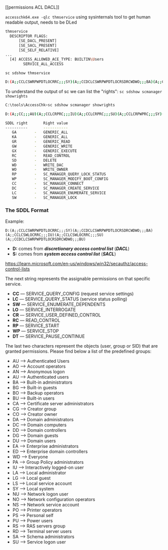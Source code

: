 
[[permissions ACL DACL]]

`accesschk64.exe -qlc thmservice` using sysinternals tool to get human readable output, needs to be DLed
```sh
thmservice
  DESCRIPTOR FLAGS:
      [SE_DACL_PRESENT]
      [SE_SACL_PRESENT]
      [SE_SELF_RELATIVE]
...
  [4] ACCESS_ALLOWED_ACE_TYPE: BUILTIN\Users
        SERVICE_ALL_ACCESS
```

`sc sdshow thmservice`
```sh
D:(A;;CCLCSWRPWPDTLOCRRC;;;SY)(A;;CCDCLCSWRPWPDTLOCRSDRCWDWO;;;BA)(A;;CCLCSWLOCRRC;;;IU)(A;;CCLCSWLOCRRC;;;SU)(A;;CCDCLCSWRPWPDTLOCRSDRCWDWO;;;BU)
```

To understand the output of sc we can list the "rights":
`sc sdshow scmanager showrights`
```sh
C:\tools\AccessChk>sc sdshow scmanager showrights

D:(A;;CC;;;AU)(A;;CCLCRPRC;;;IU)(A;;CCLCRPRC;;;SU)(A;;CCLCRPWPRC;;;SY)(A;;KA;;;BA)(A;;CC;;;AC)(A;;CC;;;S-1-15-3-1024-528118966-3876874398-709513571-1907873084-3598227634-3698730060-278077788-3990600205)

SDDL right       Right value
----------       -----------
   GA        -   GENERIC_ALL
   KA        -   GENERIC_ALL
   GR        -   GENERIC_READ
   GW        -   GENERIC_WRITE
   GX        -   GENERIC_EXECUTE
   RC        -   READ_CONTROL
   SD        -   DELETE
   WD        -   WRITE_DAC
   WO        -   WRITE_OWNER
   RP        -   SC_MANAGER_QUERY_LOCK_STATUS
   WP        -   SC_MANAGER_MODIFY_BOOT_CONFIG
   CC        -   SC_MANAGER_CONNECT
   DC        -   SC_MANAGER_CREATE_SERVICE
   LC        -   SC_MANAGER_ENUMERATE_SERVICE
   SW        -   SC_MANAGER_LOCK
```

### The SDDL Format

Example:
```
D:(A;;CCLCSWRPWPDTLOCRRC;;;SY)(A;;CCDCLCSWRPWPDTLOCRSDRCWDWO;;;BA)(A;;CCLCSWLOCRRC;;;IU)(A;;CCLCSWLOCRRC;;;SU)(A;;CCDCLCSWRPWPDTLOCRSDRCWDWO;;;BU)
```

- **D:** comes from **_discretionary access control list_** (**_DACL_**)
- **S:** comes from **_system access control list_** (**_SACL_**)

https://learn.microsoft.com/en-us/windows/win32/secauthz/access-control-lists

  
The next string represents the assignable permissions on that specific service.  

- **CC** — SERVICE_QUERY_CONFIG (request service settings)
- **LC** — SERVICE_QUERY_STATUS (service status polling)
- **SW** — SERVICE_ENUMERATE_DEPENDENTS
- **LO** — SERVICE_INTERROGATE
- **CR** — SERVICE_USER_DEFINED_CONTROL
- **RC** — READ_CONTROL
- **RP** — SERVICE_START
- **WP** — SERVICE_STOP
- **DT** — SERVICE_PAUSE_CONTINUE

The last two characters represent the objects (user, group or SID) that are granted permissions. Please find below a list of the predefined groups:  

- AU --> Authenticated Users
- AO --> Account operators
- AN --> Anonymous logon
- AU --> Authenticated users
- BA --> Built-in administrators
- BG --> Built-in guests
- BO --> Backup operators
- BU --> Built-in users
- CA --> Certificate server administrators
- CG --> Creator group
- CO --> Creator owner
- DA --> Domain administrators
- DC --> Domain computers
- DD --> Domain controllers
- DG --> Domain guests
- DU --> Domain users
- EA --> Enterprise administrators
- ED --> Enterprise domain controllers
- WD --> Everyone
- PA --> Group Policy administrators
- IU --> Interactively logged-on user
- LA --> Local administrator
- LG --> Local guest
- LS --> Local service account
- SY --> Local system
- NU --> Network logon user
- NO --> Network configuration operators
- NS --> Network service account
- PO --> Printer operators
- PS --> Personal self
- PU --> Power users
- RS --> RAS servers group
- RD --> Terminal server users
- SA --> Schema administrators
- SU --> Service logon user

